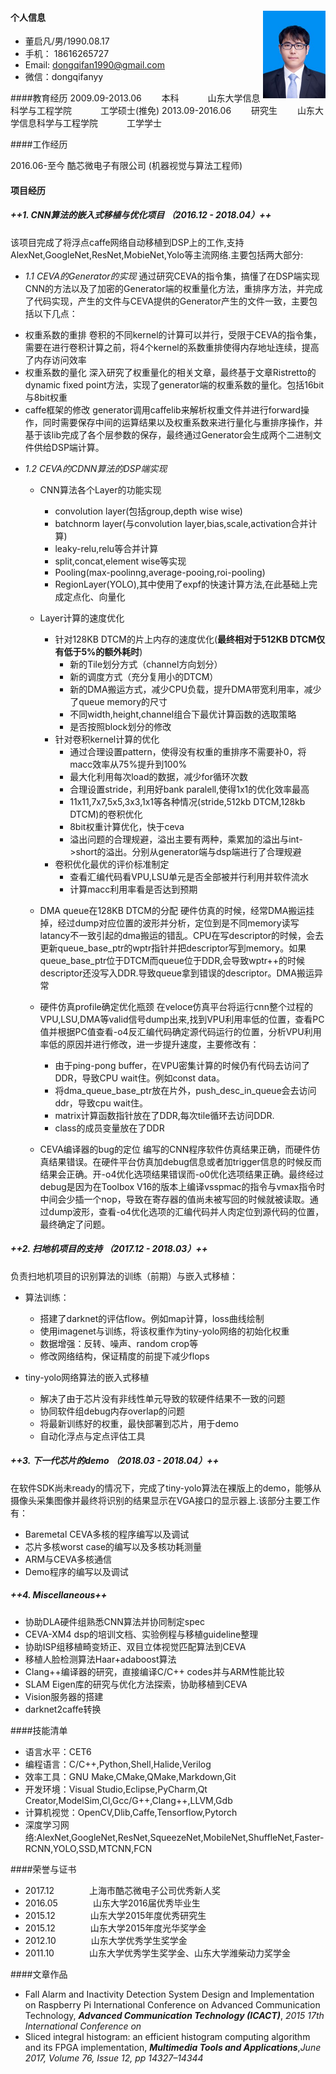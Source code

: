 #### 个人信息  <img src='./pic.jpg' style='float:right; width:100px;height:140 px'/>

* 董启凡/男/1990.08.17
* 手机： 18616265727
* Email: dongqifan1990@gmail.com
* 微信：dongqifanyy

####教育经历
2009.09-2013.06 　　本科   　　　山东大学信息科学与工程学院    　　　工学硕士(推免)
2013.09-2016.06 　　研究生	　　山东大学信息科学与工程学院  　　　工学学士

####工作经历

2016.06-至今 酷芯微电子有限公司  	(机器视觉与算法工程师) 

#### 项目经历
##### ++1. CNN算法的嵌入式移植与优化项目 （2016.12 - 2018.04）++
该项目完成了将浮点caffe网络自动移植到DSP上的工作,支持AlexNet,GoogleNet,ResNet,MobieNet,Yolo等主流网络.主要包括两大部分:
 * *1.1  CEVA的Generator的实现*
  通过研究CEVA的指令集，搞懂了在DSP端实现CNN的方法以及了加密的Generator端的权重量化方法，重排序方法，并完成了代码实现，产生的文件与CEVA提供的Generator产生的文件一致，主要包括以下几点：
- 权重系数的重排
    卷积的不同kernel的计算可以并行，受限于CEVA的指令集，需要在进行卷积计算之前，将4个kernel的系数重排使得内存地址连续，提高了内存访问效率
- 权重系数的量化
    深入研究了权重量化的相关文章，最终基于文章Ristretto的dynamic fixed point方法，实现了generator端的权重系数的量化。包括16bit与8bit权重
- caffe框架的修改
    generator调用caffelib来解析权重文件并进行forward操作，同时需要保存中间的运算结果以及权重系数来进行量化与重排序操作，并基于该lib完成了各个层参数的保存，最终通过Generator会生成两个二进制文件供给DSP端计算。
        
 * *1.2 CEVA的CDNN算法的DSP端实现*
    - CNN算法各个Layer的功能实现
        - convolution layer(包括group,depth wise wise)
        - batchnorm layer(与convolution layer,bias,scale,activation合并计算)
        - leaky-relu,relu等合并计算
        - split,concat,element wise等实现
        - Pooling(max-poolinng,average-pooing,roi-pooling)
        - RegionLayer(YOLO),其中使用了expf的快速计算方法,在此基础上完成定点化、向量化

    - Layer计算的速度优化
        - 针对128KB DTCM的片上内存的速度优化(**最终相对于512KB DTCM仅有低于5%的额外耗时**)
            - 新的Tile划分方式（channel方向划分）
            - 新的调度方式（充分复用小的DTCM）
            - 新的DMA搬运方式，减少CPU负载，提升DMA带宽利用率，减少了queue memory的尺寸
            - 不同width,height,channel组合下最优计算函数的选取策略
            - 是否按照block划分的修改
        - 针对卷积kernel计算的优化
            -	通过合理设置pattern，使得没有权重的重排序不需要补0，将macc效率从75%提升到100%
            -	最大化利用每次load的数据，减少for循环次数
            -	合理设置stride，利用好bank paralell,使得1x1的优化效率最高
            -	11x11,7x7,5x5,3x3,1x1等各种情况(stride,512kb DTCM,128kb DTCM)的卷积优化
            -	8bit权重计算优化，快于ceva
            -	溢出问题的合理规避，溢出主要有两种，乘累加的溢出与int->short的溢出。分别从generator端与dsp端进行了合理规避
        - 卷积优化最优的评价标准制定
            - 查看汇编代码看VPU,LSU单元是否全部被并行利用并软件流水
            - 计算macc利用率看是否达到预期
    - DMA queue在128KB DTCM的分配
        硬件仿真的时候，经常DMA搬运挂掉，经过dump对应位置的波形并分析，定位到是不同memory读写latancy不一致引起的dma搬运的错乱。CPU在写descriptor的时候，会去更新queue_base_ptr的wptr指针并把descriptor写到memory。如果queue_base_ptr位于DTCM而queue位于DDR,会导致wptr++的时候descriptor还没写入DDR.导致queue拿到错误的descriptor。DMA搬运异常

    - 硬件仿真profile确定优化瓶颈
        在veloce仿真平台将运行cnn整个过程的VPU,LSU,DMA等valid信号dump出来,找到VPU利用率低的位置，查看PC值并根据PC值查看-o4反汇编代码确定源代码运行的位置，分析VPU利用率低的原因并进行修改，进一步提升速度，主要修改有：
        * 由于ping-pong buffer，在VPU密集计算的时候仍有代码去访问了DDR，导致CPU wait住。例如const data。
        * 将dma_queue_base_ptr放在片外，push_desc_in_queue会去访问ddr，导致cpu wait住。
        * matrix计算函数指针放在了DDR,每次tile循环去访问DDR.
        * class的成员变量放在了DDR

    - CEVA编译器的bug的定位
    编写的CNN程序软件仿真结果正确，而硬件仿真结果错误。在硬件平台仿真加debug信息或者加trigger信息的时候反而结果会正确。开-o4优化选项结果错误而-o0优化选项结果正确。最终经过debug是因为在Toolbox V16的版本上编译vsspmac的指令与vmax指令时中间会少插一个nop，导致在寄存器的值尚未被写回的时候就被读取。通过dump波形，查看-o4优化选项的汇编代码并人肉定位到源代码的位置，最终确定了问题。

##### ++2. 扫地机项目的支持 （2017.12 - 2018.03）++
负责扫地机项目的识别算法的训练（前期）与嵌入式移植：
- 算法训练：
    * 搭建了darknet的评估flow。例如map计算，loss曲线绘制
    * 使用imagenet与训练，将该权重作为tiny-yolo网络的初始化权重
    * 数据增强：反转、噪声、random crop等
    * 修改网络结构，保证精度的前提下减少flops

- tiny-yolo网络算法的嵌入式移植
    * 解决了由于芯片没有非线性单元导致的软硬件结果不一致的问题
    * 协同软件组debug内存overlap的问题
    * 将最新训练好的权重，最快部署到芯片，用于demo
    * 自动化浮点与定点评估工具

##### ++3. 下一代芯片的demo （2018.03 - 2018.04）++
在软件SDK尚未ready的情况下，完成了tiny-yolo算法在裸版上的demo，能够从摄像头采集图像并最终将识别的结果显示在VGA接口的显示器上.该部分主要工作有：

- Baremetal CEVA多核的程序编写以及调试
- 芯片多核worst case的编写以及多核功耗测量
- ARM与CEVA多核通信
- Demo程序的编写以及调试

##### ++4. Miscellaneous++
- 协助DLA硬件组熟悉CNN算法并协同制定spec
- CEVA-XM4 dsp的培训文档、实验例程与移植guideline整理
- 协助ISP组移植畸变矫正、双目立体视觉匹配算法到CEVA
- 移植人脸检测算法Haar+adaboost算法
- Clang\++编译器的研究，直接编译C/C++ codes并与ARM性能比较
- SLAM Eigen库的研究与优化方法探索，协助移植到CEVA
- Vision服务器的搭建
- darknet2caffe转换

####技能清单
- 语言水平：CET6
- 编程语言：C/C++,Python,Shell,Halide,Verilog
- 效率工具：GNU Make,CMake,QMake,Markdown,Git
- 开发环境：Visual Studio,Eclipse,PyCharm,Qt Creator,ModelSim,Cl,Gcc/G\++,Clang++,LLVM,Gdb
- 计算机视觉：OpenCV,Dlib,Caffe,Tensorflow,Pytorch
- 深度学习网络:AlexNet,GoogleNet,ResNet,SqueezeNet,MobileNet,ShuffleNet,Faster-RCNN,YOLO,SSD,MTCNN,FCN

####荣誉与证书
- 2017.12　　　　上海市酷芯微电子公司优秀新人奖
- 2016.05　　　　山东大学2016届优秀毕业生
- 2015.12　　　　山东大学2015年度优秀研究生
- 2015.12　　　　山东大学2015年度光华奖学金
- 2012.10　　　　山东大学优秀学生奖学金
- 2011.10　　　　山东大学优秀学生奖学金、山东大学潍柴动力奖学金

####文章作品
- Fall Alarm and Inactivity Detection System Design and Implementation on Raspberry Pi
International Conference on Advanced Communication Technology, ***Advanced Communication Technology (ICACT)***, *2015 17th International Conference on*
- Sliced integral histogram: an efficient histogram computing algorithm and its FPGA implementation, ***Multimedia Tools and Applications***,*June 2017, Volume 76, Issue 12, pp 14327–14344*

